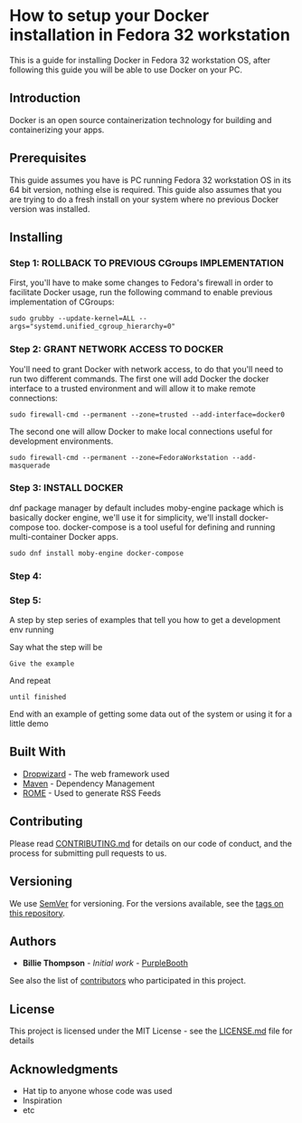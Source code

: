 # How to setup your Docker installation in Fedora 32 workstation 

This is a guide for installing Docker in Fedora 32 workstation OS, after following this guide you will be able to use Docker on your PC.

## Introduction

Docker is an open source containerization technology for building and containerizing your apps.

## Prerequisites

This guide assumes you have is PC running Fedora 32 workstation OS in its 64 bit version, nothing else is required.
This guide also assumes that you are trying to do a fresh install on your system where no previous Docker version was installed.

## Installing

### Step 1: ROLLBACK TO PREVIOUS CGroups IMPLEMENTATION
First, you'll have to make some changes to Fedora's firewall in order to facilitate Docker usage, run the following command to enable previous implementation of CGroups:
```
sudo grubby --update-kernel=ALL --args="systemd.unified_cgroup_hierarchy=0"
```
### Step 2: GRANT NETWORK ACCESS TO DOCKER
You'll need to grant Docker with network access, to do that you'll need to run two different commands.
The first one will add Docker the docker interface to a trusted environment and will allow it to make remote connections:
```
sudo firewall-cmd --permanent --zone=trusted --add-interface=docker0
```
The second one will allow Docker to make local connections useful for development environments.
```
sudo firewall-cmd --permanent --zone=FedoraWorkstation --add-masquerade
```
### Step 3: INSTALL DOCKER
dnf package manager by default includes moby-engine package which is basically docker engine, we'll use it for simplicity, we'll install docker-compose too.
docker-compose is a tool useful for defining and running multi-container Docker apps.
```
sudo dnf install moby-engine docker-compose
```
### Step 4:
### Step 5:
A step by step series of examples that tell you how to get a development env running

Say what the step will be

```
Give the example
```

And repeat

```
until finished
```

End with an example of getting some data out of the system or using it for a little demo

## Built With

* [Dropwizard](http://www.dropwizard.io/1.0.2/docs/) - The web framework used
* [Maven](https://maven.apache.org/) - Dependency Management
* [ROME](https://rometools.github.io/rome/) - Used to generate RSS Feeds

## Contributing

Please read [CONTRIBUTING.md](https://gist.github.com/PurpleBooth/b24679402957c63ec426) for details on our code of conduct, and the process for submitting pull requests to us.

## Versioning

We use [SemVer](http://semver.org/) for versioning. For the versions available, see the [tags on this repository](https://github.com/your/project/tags). 

## Authors

* **Billie Thompson** - *Initial work* - [PurpleBooth](https://github.com/PurpleBooth)

See also the list of [contributors](https://github.com/your/project/contributors) who participated in this project.

## License

This project is licensed under the MIT License - see the [LICENSE.md](LICENSE.md) file for details

## Acknowledgments

* Hat tip to anyone whose code was used
* Inspiration
* etc


